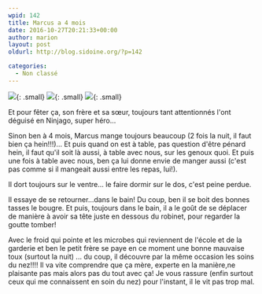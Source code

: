 ```yaml
---
wpid: 142
title: Marcus a 4 mois
date: 2016-10-27T20:21:33+00:00
author: marion
layout: post
oldurl: http://blog.sidoine.org/?p=142

categories:
  - Non classé
---
```


![](/media/2016/img_20161027_172524508.jpg){: .small}
![](/media/2016/img_20161027_173300029.jpg){: .small}
![](/media/2016/img_20161027_173151307.jpg){: .small}

Et pour fêter ça, son frère et sa sœur, toujours tant attentionnés l'ont déguisé en Ninjago, super héro...

Sinon ben à 4 mois, Marcus mange toujours beaucoup (2 fois la nuit, il faut bien ça hein!!!)... Et puis quand on est à table, pas question d'être pénard hein, il faut qu'il soit là aussi, à table avec nous, sur les genoux quoi. Et puis une fois à table avec nous, ben ça lui donne envie de manger aussi (c'est pas comme si il mangeait aussi entre les repas, lui!).



Il dort toujours sur le ventre... le faire dormir sur le dos, c'est peine perdue.

Il essaye de se retourner...dans le bain! Du coup, ben il se boit des bonnes tasses le bougre. Et puis, toujours dans le bain, il a le goût de se déplacer de manière à avoir sa tête juste en dessous du robinet, pour regarder la goutte tomber!

Avec le froid qui pointe et les microbes qui reviennent de l'école et de la garderie et ben le petit frère se paye en ce moment une bonne mauvaise toux (surtout la nuit) ... du coup, il découvre par la même occasion les soins du nez!!!! Il va vite comprendre que ça mère, experte en la manière,ne plaisante pas mais alors pas du tout avec ça! Je vous rassure (enfin surtout ceux qui me connaissent en soin du nez) pour l'instant, il le vit pas trop mal.